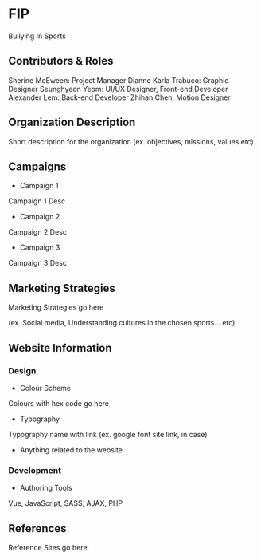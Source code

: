 # FIP
Bullying In Sports

## Contributors & Roles
Sherine McEween: Project Manager
Dianne Karla Trabuco: Graphic Designer
Seunghyeon Yeom: UI/UX Designer, Front-end Developer
Alexander Lem: Back-end Developer
Zhihan Chen: Motion Designer

## Organization Description
Short description for the organization (ex. objectives, missions, values etc)

## Campaigns
* Campaign 1

Campaign 1 Desc

* Campaign 2

Campaign 2 Desc

* Campaign 3

Campaign 3 Desc

## Marketing Strategies

Marketing Strategies go here

(ex. Social media, Understanding cultures in the chosen sports... etc)

## Website Information
### Design
* Colour Scheme

Colours with hex code go here

* Typography

Typography name with link (ex. google font site link, in case)

* Anything related to the website

### Development

* Authoring Tools

Vue, JavaScript, SASS, AJAX, PHP

## References

Reference Sites go here.